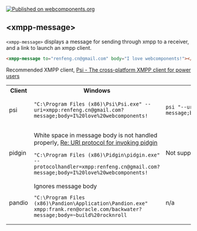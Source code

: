 [![Published on webcomponents.org](https://img.shields.io/badge/webcomponents.org-published-blue.svg)](https://www.webcomponents.org/element/renfeng/xmpp-message)

## &lt;xmpp-message&gt;

`<xmpp-message>` displays a message for sending through xmpp to a receiver, and a link to launch an xmpp client.

<!--
```
<custom-element-demo>
  <template>
    <link rel="import" href="xmpp-message.html">
    <next-code-block></next-code-block>
  </template>
</custom-element-demo>
```
-->
```html
<xmpp-message to="renfeng.cn@gmail.com" body="I love webcomponents!"></xmpp-message>
```

Recommended XMPP client, [Psi - The cross-platform XMPP client for power users](http://psi-im.org/)

<table>
    <tr>
        <th>Client</th>
        <th>Windows</th>
        <th>Linux</th>
    </tr>
    <tr>
        <td>psi</td>
        <td>


```
"C:\Program Files (x86)\Psi\Psi.exe" --uri=xmpp:renfeng.cn@gmail.com?message;body=I%20love%20webcomponents!
```
</td>
        <td>

```
psi "--uri=xmpp:renfeng.cn@gmail.com?message;body=I%20love%20webcomponents!"
```
</td>
    </tr>
    <tr>
        <td>pidgin</td>
        <td>

White space in message body is not handled properly, [Re: URI protocol for invoking pidgin](https://pidgin.im/pipermail/support/2012-August/025695.html)

```
"C:\Program Files (x86)\Pidgin\pidgin.exe" --protocolhandler=xmpp:renfeng.cn@gmail.com?message;body=I%20love%20webcomponents!
```
</td>
        <td>Not supported, --protocolhandler</td>
    </tr>
    <tr>
        <td>pandio</td>
        <td>Ignores message body

```
"C:\Program Files (x86)\Pandion\Application\Pandion.exe" xmpp:frank.ren@oracle.com/backwater?message;body=~build%20rocknroll
```
</td>
        <td>n/a</td>
    </tr>
</table>
